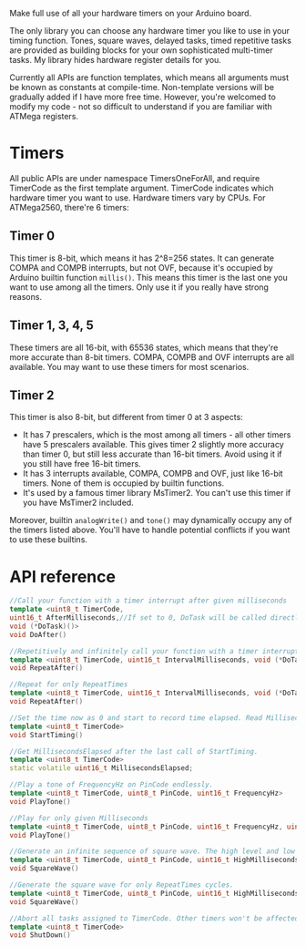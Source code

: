 Make full use of all your hardware timers on your Arduino board. 

The only library you can choose any hardware timer you like to use in your timing function. Tones, square waves, delayed tasks, timed repetitive tasks are provided as building blocks for your own sophisticated multi-timer tasks. My library hides hardware register details for you.

Currently all APIs are function templates, which means all arguments must be known as constants at compile-time. Non-template versions will be gradually added if I have more free time. However, you're welcomed to modify my code - not so difficult to understand if you are familiar with ATMega registers.
# Timers
All public APIs are under namespace TimersOneForAll, and require TimerCode as the first template argument. TimerCode indicates which hardware timer you want to use. Hardware timers vary by CPUs. For ATMega2560, there're 6 timers:
## Timer 0
This timer is 8-bit, which means it has 2^8=256 states. It can generate COMPA and COMPB interrupts, but not OVF, because it's occupied by Arduino builtin function `millis()`. This means this timer is the last one you want to use among all the timers. Only use it if you really have strong reasons.
## Timer 1, 3, 4, 5
These timers are all 16-bit, with 65536 states, which means that they're more accurate than 8-bit timers. COMPA, COMPB and OVF interrupts are all available. You may want to use these timers for most scenarios.
## Timer 2
This timer is also 8-bit, but different from timer 0 at 3 aspects:
- It has 7 prescalers, which is the most among all timers - all other timers have 5 prescalers available. This gives timer 2 slightly more accuracy than timer 0, but still less accurate than 16-bit timers. Avoid using it if you still have free 16-bit timers.
- It has 3 interrupts available, COMPA, COMPB and OVF, just like 16-bit timers. None of them is occupied by builtin functions.
- It's used by a famous timer library MsTimer2. You can't use this timer if you have MsTimer2 included.

Moreover, builtin `analogWrite()` and `tone()` may dynamically occupy any of the timers listed above. You'll have to handle potential conflicts if you want to use these builtins.
# API reference
```C++
//Call your function with a timer interrupt after given milliseconds
template <uint8_t TimerCode, 
uint16_t AfterMilliseconds,//If set to 0, DoTask will be called directly in this function call. Hardware timer won't be disturbed.
void (*DoTask)()>
void DoAfter()

//Repetitively and infinitely call your function with a timer interrupt for each IntervalMilliseconds. The first interrupt happens after IntervalMilliseconds, too.
template <uint8_t TimerCode, uint16_t IntervalMilliseconds, void (*DoTask)()>
void RepeatAfter()

//Repeat for only RepeatTimes
template <uint8_t TimerCode, uint16_t IntervalMilliseconds, void (*DoTask)(), uint32_t RepeatTimes>
void RepeatAfter()

//Set the time now as 0 and start to record time elapsed. Read MillisecondsElapsed variable to get the time elapsed.
template <uint8_t TimerCode>
void StartTiming()

//Get MillisecondsElapsed after the last call of StartTiming.
template <uint8_t TimerCode>
static volatile uint16_t MillisecondsElapsed;

//Play a tone of FrequencyHz on PinCode endlessly.
template <uint8_t TimerCode, uint8_t PinCode, uint16_t FrequencyHz>
void PlayTone()

//Play for only given Milliseconds
template <uint8_t TimerCode, uint8_t PinCode, uint16_t FrequencyHz, uint16_t Milliseconds>
void PlayTone()

//Generate an infinite sequence of square wave. The high level and low level can have different time length.
template <uint8_t TimerCode, uint8_t PinCode, uint16_t HighMilliseconds, uint16_t LowMilliseconds>
void SquareWave()

//Generate the square wave for only RepeatTimes cycles.
template <uint8_t TimerCode, uint8_t PinCode, uint16_t HighMilliseconds, uint16_t LowMilliseconds, int16_t RepeatTimes>
void SquareWave()

//Abort all tasks assigned to TimerCode. Other timers won't be affected.
template <uint8_t TimerCode>
void ShutDown()
```
